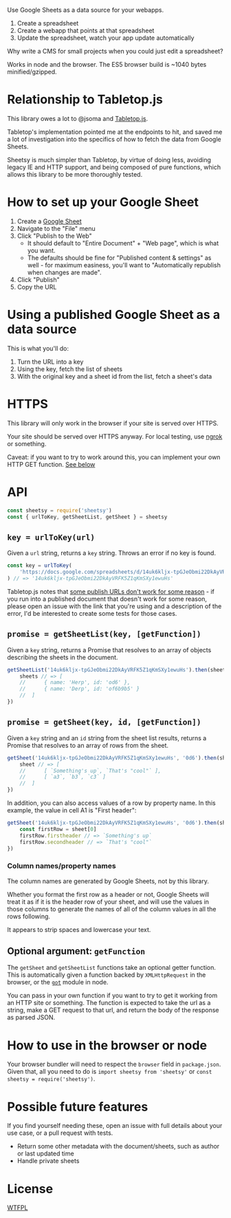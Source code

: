 Use Google Sheets as a data source for your webapps.

1. Create a spreadsheet
2. Create a webapp that points at that spreadsheet
3. Update the spreadsheet, watch your app update automatically

Why write a CMS for small projects when you could just edit a spreadsheet?

Works in node and the browser.  The ES5 browser build is ~1040 bytes minified/gzipped.

# Relationship to Tabletop.js

This library owes a lot to @jsoma and [Tabletop.js](https://github.com/jsoma/tabletop).

Tabletop's implementation pointed me at the endpoints to hit, and saved me a lot of investigation into the specifics of how to fetch the data from Google Sheets.

Sheetsy is much simpler than Tabletop, by virtue of doing less, avoiding legacy IE and HTTP support, and being composed of pure functions, which allows this library to be more thoroughly tested.

# How to set up your Google Sheet

1. Create a [Google Sheet](https://docs.google.com/spreadsheets/)
2. Navigate to the "File" menu
3. Click "Publish to the Web"
	- It should default to "Entire Document" + "Web page", which is what you want.
	- The defaults should be fine for "Published content & settings" as well - for maximum easiness, you'll want to "Automatically republish when changes are made".
5. Click "Publish"
6. Copy the URL

# Using a published Google Sheet as a data source

This is what you'll do:

1. Turn the URL into a key
2. Using the key, fetch the list of sheets
3. With the original key and a sheet id from the list, fetch a sheet's data

# HTTPS

This library will only work in the browser if your site is served over HTTPS.

Your site should be served over HTTPS anyway.  For local testing, use [ngrok](https://ngrok.com/) or something.

Caveat: if you want to try to work around this, you can implement your own HTTP GET function.  [See below](#optional-argument-getfunction)

# API

```js
const sheetsy = require('sheetsy')
const { urlToKey, getSheetList, getSheet } = sheetsy
```

## `key = urlToKey(url)`

Given a `url` string, returns a `key` string.  Throws an error if no key is found.

```js
const key = urlToKey(
	'https://docs.google.com/spreadsheets/d/14uk6kljx-tpGJeObmi22DkAyVRFK5Z1qKmSXy1ewuHs/pubhtml'
) // => '14uk6kljx-tpGJeObmi22DkAyVRFK5Z1qKmSXy1ewuHs'
```

Tabletop.js notes that [some publish URLs don't work for some reason](https://github.com/jsoma/tabletop#if-your-publish-to-web-url-doesnt-work) - if you run into a published document that doesn't work for some reason, please open an issue with the link that you're using and a description of the error, I'd be interested to create some tests for those cases.

## `promise = getSheetList(key, [getFunction])`

Given a `key` string, returns a Promise that resolves to an array of objects describing the sheets in the document.

```js
getSheetList('14uk6kljx-tpGJeObmi22DkAyVRFK5Z1qKmSXy1ewuHs').then(sheets => {
	sheets // => [
	//		{ name: 'Herp', id: 'od6' },
	//		{ name: 'Derp', id: 'of6b9b5' }
	//	]
})
```

## `promise = getSheet(key, id, [getFunction])`

Given a `key` string and an `id` string from the sheet list results, returns a Promise that resolves to an array of rows from the sheet.

```js
getSheet('14uk6kljx-tpGJeObmi22DkAyVRFK5Z1qKmSXy1ewuHs', '0d6').then(sheet => {
	sheet // => [
	//		[ `Something's up`, `That's "cool"` ],
	//		[ `a3`, `b3`, `c3` ]
	//	]
})
```

In addition, you can also access values of a row by property name.  In this example, the value in cell A1 is "First header":

```js
getSheet('14uk6kljx-tpGJeObmi22DkAyVRFK5Z1qKmSXy1ewuHs', '0d6').then(sheet => {
	const firstRow = sheet[0]
	firstRow.firstheader // => `Something's up`
	firstRow.secondheader // => `That's "cool"`
})
```
### Column names/property names

The column names are generated by Google Sheets, not by this library.

Whether you format the first row as a header or not, Google Sheets will treat it as if it is the header row of your sheet, and will use the values in those columns to generate the names of all of the column values in all the rows following.

It appears to strip spaces and lowercase your text.

## Optional argument: `getFunction`

The `getSheet` and `getSheetList` functions take an optional getter function.  This is automatically given a function backed by `XMLHttpRequest` in the browser, or the [`got`](https://github.com/sindresorhus/got) module in node.

You can pass in your own function if you want to try to get it working from an HTTP site or something.  The function is expected to take the url as a string, make a GET request to that url, and return the body of the response as parsed JSON.

# How to use in the browser or node

Your browser bundler will need to respect the `browser` field in `package.json`.  Given that, all you need to do is `import sheetsy from 'sheetsy'` or `const sheetsy = require('sheetsy')`.

# Possible future features

If you find yourself needing these, open an issue with full details about your use case, or a pull request with tests.

- Return some other metadata with the document/sheets, such as author or last updated time
- Handle private sheets

# License

[WTFPL](http://wtfpl2.com)
